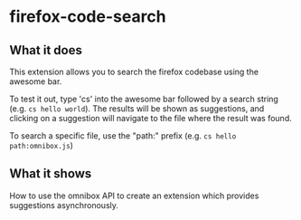 # firefox-code-search

## What it does

This extension allows you to search the firefox codebase using the awesome bar.

To test it out, type 'cs' into the awesome bar followed by a search string (e.g. `cs hello world`). The results will be shown as suggestions, and clicking on a suggestion will navigate to the file where the result was found.

To search a specific file, use the "path:" prefix (e.g. `cs hello path:omnibox.js`)

## What it shows

How to use the omnibox API to create an extension which provides suggestions asynchronously.